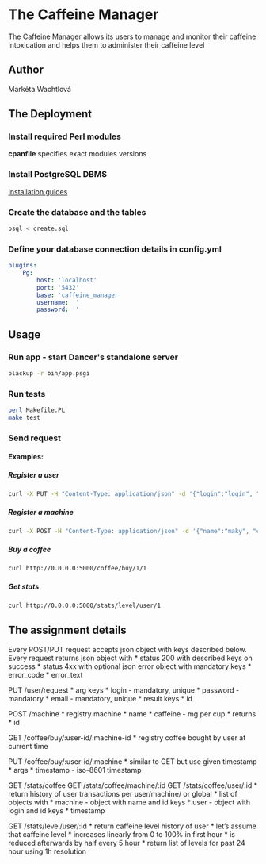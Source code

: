 # The Caffeine Manager
The Caffeine Manager allows its users to manage and monitor their caffeine intoxication and helps them to administer their caffeine level

## Author
Markéta Wachtlová

## The Deployment

### Install required Perl modules
**cpanfile** specifies exact modules versions

### Install PostgreSQL DBMS
[Installation guides](https://wiki.postgresql.org/wiki/Detailed_installation_guides)

### Create the database and the tables
```bash
psql < create.sql
```

### Define your database connection details in config.yml
```yaml
plugins:
    Pg:
        host: 'localhost'
        port: '5432'
        base: 'caffeine_manager'
        username: ''
        password: ''
```

## Usage

### Run app - start Dancer's standalone server
```bash
plackup -r bin/app.psgi
```

### Run tests
```bash
perl Makefile.PL
make test
```

### Send request
#### Examples:
##### Register a user
```bash
curl -X PUT -H "Content-Type: application/json" -d '{"login":"login", "email":"email@email.com","password":"password"}' http://0.0.0.0:5000/user/request
```

##### Register a machine
```bash
curl -X POST -H "Content-Type: application/json" -d '{"name":"maky", "caffeine":12}' http://0.0.0.0:5000/machine
```

##### Buy a coffee
```bash
curl http://0.0.0.0:5000/coffee/buy/1/1
```

##### Get stats
```bash
curl http://0.0.0.0:5000/stats/level/user/1
```


## The assignment details

Every POST/PUT request accepts json object with keys described below.
Every request returns json object with
          * status 200 with described keys on success
          * status 4xx with optional json error object with mandatory keys
		* error_code
		* error_text

PUT /user/request
	* arg keys
		* login - mandatory, unique
		* password - mandatory
		* email - mandatory, unique
	* result keys
		* id

POST /machine
	* registry machine
		* name
		* caffeine - mg per cup
	* returns
		* id

GET /coffee/buy/:user-id/:machine-id
	* registry coffee bought by user at current time

PUT /coffee/buy/:user-id/:machine
	* similar to GET but use given timestamp
	* args
		* timestamp - iso-8601 timestamp

GET /stats/coffee
GET /stats/coffee/machine/:id
GET /stats/coffee/user/:id
	* return history of user transactions per user/machine/ or global
	* list of objects with
		* machine - object with name and id keys
		* user - object with login and id keys
		* timestamp

GET /stats/level/user/:id
	* return caffeine level history of user
	* let’s assume that caffeine level
		* increases linearly from 0 to 100% in first hour
		* is reduced afterwards by half every 5 hour
	* return list of levels for past 24 hour using 1h resolution
